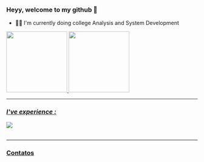 ### Heyy, welcome to my github  👋

- 👨‍💻 I'm currently doing college Analysis and System Development

 <div>
  <a href="https://github.com/Bruno3690">
  <img height="160em" src="https://github-readme-stats.vercel.app/api?username=Bruno3960&show_icons=true&theme=radical&include_all_commits=true&count_private=true"/>
  <img height="160em" src="https://github-readme-stats.vercel.app/api/top-langs/?username=Bruno3690&layout=compact&langs_count=16&theme=radical&hide=vb"/>
    </div><hr/>
  <div>
  </div>    
 
 <div style="display: inline_block">
 
  ### *I've experience :* 
  <img src="https://skillicons.dev/icons?i=js,html,css"/>
<br><br>

   </div> <hr/>
  
 ### Contatos
  <div> 
  <a href="https://www.linkedin.com/in/bruno-silva-795b57194"></a> 

</div>

